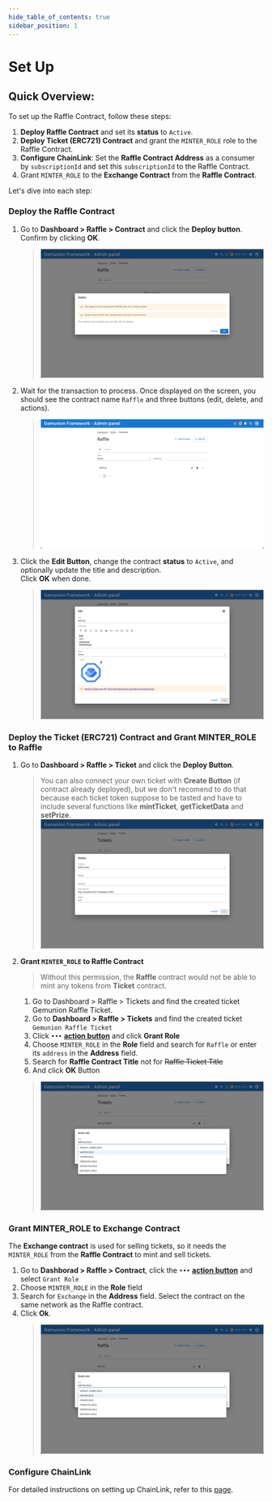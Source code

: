 ```yaml
---
hide_table_of_contents: true
sidebar_position: 1
---
```


# Set Up

## Quick Overview:
To set up the Raffle Contract, follow these steps:
1. **Deploy Raffle Contract** and set its **status** to `Active`.
2. **Deploy Ticket (ERC721) Contract** and grant the `MINTER_ROLE` role to the Raffle Contract.
3. **Configure ChainLink**: Set the **Raffle Contract Address** as a consumer by `subscriptionId` and set this `subscriptionId` to the Raffle Contract.
4. Grant `MINTER_ROLE` to the **Exchange Contract** from the **Raffle Contract**.

Let's dive into each step:
### Deploy the Raffle Contract
<!-- All our smart contracts that are deployed in our system is deployed via [Contract Manager Contract](https://). It help us to update our db according to smart contracts that deployed in project ecosystem. -->
  1. Go to **Dashboard > Raffle > Contract** and click the **Deploy button**. Confirm by clicking **OK**.
      > ![](/img/admin/mechanics-gambling/raffle/contract_deploy_dialog.png)
  2. Wait for the transaction to process. Once displayed on the screen, you should see the contract name `Raffle` and three buttons (edit, delete, and actions).
      > ![](/img/admin/mechanics-gambling/raffle/contract_search.png)
  3. Click the **Edit Button**, change the contract **status** to `Active`, and optionally update the title and description. <br/>Click **OK** when done.
      <!-- > Keep in Mind, that we still need to connect ChainLink to Raffle to make it work -->
      > ![](/img/admin/mechanics-gambling/raffle/contract_edit_dialog.png)
### Deploy the Ticket (ERC721) Contract and Grant MINTER_ROLE to Raffle
  1. Go to **Dashboard > Raffle > Ticket** and click the **Deploy Button**.
      > You can also connect your own ticket with **Create Button** (if contract already deployed), but we don't recomend to do that because each ticket token suppose to be tasted and have to include several functions like **mintTicket**, **getTicketData** and **setPrize**.
      > ![](/img/admin/mechanics-gambling/raffle/ticket_deploy_dialog.png)
  2. **Grant `MINTER_ROLE` to Raffle Contract**
      > Without this permission, the **Raffle** contract would not be able to mint any tokens from **Ticket** contract.
      1. Go to Dashboard > Raffle > Tickets and find the created ticket Gemunion Raffle Ticket.
      2. Go to **Dashboard > Raffle > Tickets** and find the created ticket `Gemunion Raffle Ticket`
      3. Click `•••` **[action button](https://)** and click **Grant Role**
      4. Choose `MINTER_ROLE` in the **Role** field and search for `Raffle` or enter its `address` in the **Address** field. 
      5. Search for **Raffle Contract Title** not for ~~Raffle Ticket Title~~
      6. And click **OK** Button
      > ![](/img/admin/mechanics-gambling/raffle/ticket_grant_role_dialog.png)
     
### Grant MINTER_ROLE to Exchange Contract
The **Exchange contract** is used for selling tickets, so it needs the `MINTER_ROLE` from the **Raffle Contract** to mint and sell tickets.
1. Go to **Dashborad > Raffle > Contract**, click the `•••` **[action button](https://)** and select `Grant Role`
2. Choose `MINTER_ROLE` in the **Role** field
3. Search for `Exchange` in the **Address** field. Select the contract on the same network as the Raffle contract. 
4. Click **Ok**.
    > ![](/img/admin/mechanics-gambling/raffle/contract_grant_role_dialog.png)
   
### Configure ChainLink
For detailed instructions on setting up ChainLink, refer to this [page](/admin/integrations/chain-link/).
